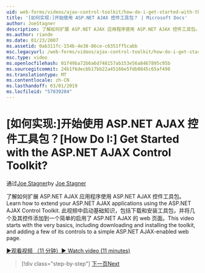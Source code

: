```yaml
---
uid: web-forms/videos/ajax-control-toolkit/how-do-i-get-started-with-the-aspnet-ajax-control-toolkit
title: '[如何实现:]开始使用 ASP.NET AJAX 控件工具包？ | Microsoft Docs'
author: JoeStagner
description: 了解如何扩展 ASP.NET AJAX 应用程序使用 ASP.NET AJAX 控件工具包。 此视频中启动基础知识，包括下载和...
ms.author: riande
ms.date: 01/23/2007
ms.assetid: 0ab311fc-154b-4e38-86ce-c6351ff5cabb
msc.legacyurl: /web-forms/videos/ajax-control-toolkit/how-do-i-get-started-with-the-aspnet-ajax-control-toolkit
msc.type: video
ms.openlocfilehash: 01f49ba72b6a6d748157ab153e56a8467895c95b
ms.sourcegitcommit: 24b1f6decbb17bb22a45166e5fdb0845c65af498
ms.translationtype: MT
ms.contentlocale: zh-CN
ms.lasthandoff: 03/01/2019
ms.locfileid: "57039204"
---
```

<a name="how-do-i-get-started-with-the-aspnet-ajax-control-toolkit"></a><span data-ttu-id="003fa-105">[如何实现:]开始使用 ASP.NET AJAX 控件工具包？</span><span class="sxs-lookup"><span data-stu-id="003fa-105">[How Do I:] Get Started with the ASP.NET AJAX Control Toolkit?</span></span>
====================
<span data-ttu-id="003fa-106">通过[Joe Stagner](https://github.com/JoeStagner)</span><span class="sxs-lookup"><span data-stu-id="003fa-106">by [Joe Stagner](https://github.com/JoeStagner)</span></span>

<span data-ttu-id="003fa-107">了解如何扩展 ASP.NET AJAX 应用程序使用 ASP.NET AJAX 控件工具包。</span><span class="sxs-lookup"><span data-stu-id="003fa-107">Learn how to extend your ASP.NET AJAX applications using the ASP.NET AJAX Control Toolkit.</span></span> <span data-ttu-id="003fa-108">此视频中启动基础知识，包括下载和安装工具包，并将几个及其控件添加到一个简单的启用了 ASP.NET AJAX 的 web 页面。</span><span class="sxs-lookup"><span data-stu-id="003fa-108">This video starts with the very basics, including downloading and installing the toolkit, and adding a few of its controls to a simple ASP.NET AJAX-enabled web page.</span></span>

[<span data-ttu-id="003fa-109">&#9654;观看视频 （11 分钟）</span><span class="sxs-lookup"><span data-stu-id="003fa-109">&#9654; Watch video (11 minutes)</span></span>](https://channel9.msdn.com/Blogs/ASP-NET-Site-Videos/how-do-i-get-started-with-the-aspnet-ajax-control-toolkit)

> [!div class="step-by-step"]
> [<span data-ttu-id="003fa-110">下一页</span><span class="sxs-lookup"><span data-stu-id="003fa-110">Next</span></span>](how-do-i-use-the-aspnet-ajax-cascadingdropdown-control-extender.md)
